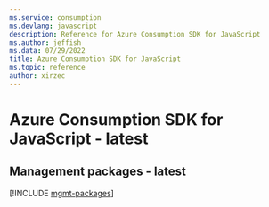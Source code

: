 ```yaml
---
ms.service: consumption
ms.devlang: javascript
description: Reference for Azure Consumption SDK for JavaScript
ms.author: jeffish
ms.data: 07/29/2022
title: Azure Consumption SDK for JavaScript
ms.topic: reference
author: xirzec
---
```

# Azure Consumption SDK for JavaScript - latest

## Management packages - latest
[!INCLUDE [mgmt-packages](consumption-mgmt-index.md)]